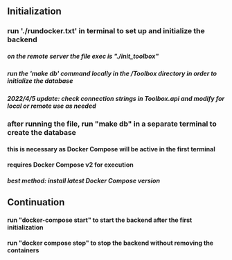 ## Initialization
### run './rundocker.txt' in terminal to set up and initialize the backend
##### on the remote server the file exec is "./init_toolbox"
##### run the 'make db' command locally in the /Toolbox directory in order to initialize the database
##### 2022/4/5 update: check connection strings in Toolbox.api and modify for local or remote use as needed

### after running the file, run "make db" in a separate terminal to create the database
#### this is necessary as Docker Compose will be active in the first terminal
#### requires Docker Compose v2 for execution
##### best method: install latest Docker Compose version

#### 
## Continuation
#### run "docker-compose start" to start the backend after the first initialization
#### run "docker compose stop" to stop the backend without removing the containers
